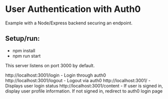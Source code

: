 # User Authentication with Auth0

Example with a Node/Express backend securing an endpoint.

## Setup/run:
* npm install
* npm run start

This server listens on port 3000 by default.


http://localhost:3001/login - Login through auth0
http://localhost:3001/logout - Logout via auth0
http://localhost:3001/ - Displays user login status
http://localhost:3001/content - If user is signed in, display user profile information. If not signed in, redirect to auth0 login page